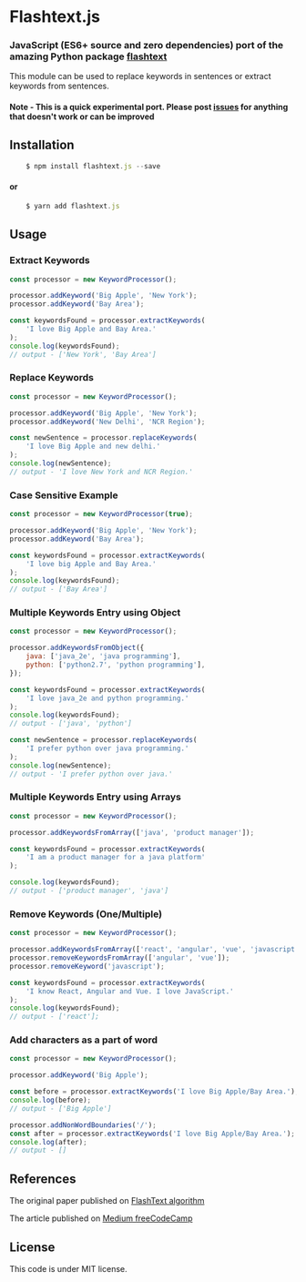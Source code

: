 # Flashtext.js

### JavaScript (ES6+ source and zero dependencies) port of the amazing Python package [flashtext](https://github.com/vi3k6i5/flashtext)

This module can be used to replace keywords in sentences or extract keywords from sentences.

#### Note - This is a quick experimental port. Please post [issues](https://github.com/drenther/flashtext.js/issues) for anything that doesn't work or can be improved

## Installation

```javascript
	$ npm install flashtext.js --save
```

#### or


```javascript
	$ yarn add flashtext.js
```

## Usage

### Extract Keywords

```javascript
const processor = new KeywordProcessor();

processor.addKeyword('Big Apple', 'New York');
processor.addKeyword('Bay Area');

const keywordsFound = processor.extractKeywords(
	'I love Big Apple and Bay Area.'
);
console.log(keywordsFound);
// output - ['New York', 'Bay Area']
```

### Replace Keywords

```javascript
const processor = new KeywordProcessor();

processor.addKeyword('Big Apple', 'New York');
processor.addKeyword('New Delhi', 'NCR Region');

const newSentence = processor.replaceKeywords(
	'I love Big Apple and new delhi.'
);
console.log(newSentence);
// output - 'I love New York and NCR Region.'
```

### Case Sensitive Example

```javascript
const processor = new KeywordProcessor(true);

processor.addKeyword('Big Apple', 'New York');
processor.addKeyword('Bay Area');

const keywordsFound = processor.extractKeywords(
	'I love big Apple and Bay Area.'
);
console.log(keywordsFound);
// output - ['Bay Area']
```

### Multiple Keywords Entry using Object

```javascript
const processor = new KeywordProcessor();

processor.addKeywordsFromObject({
	java: ['java_2e', 'java programming'],
	python: ['python2.7', 'python programming'],
});

const keywordsFound = processor.extractKeywords(
	'I love java_2e and python programming.'
);
console.log(keywordsFound);
// output - ['java', 'python']

const newSentence = processor.replaceKeywords(
	'I prefer python over java programming.'
);
console.log(newSentence);
// output - 'I prefer python over java.'
```

### Multiple Keywords Entry using Arrays

```javascript
const processor = new KeywordProcessor();

processor.addKeywordsFromArray(['java', 'product manager']);

const keywordsFound = processor.extractKeywords(
	'I am a product manager for a java platform'
);

console.log(keywordsFound);
// output - ['product manager', 'java']
```

### Remove Keywords (One/Multiple)

```javascript
const processor = new KeywordProcessor();

processor.addKeywordsFromArray(['react', 'angular', 'vue', 'javascript']);
processor.removeKeywordsFromArray(['angular', 'vue']);
processor.removeKeyword('javascript');

const keywordsFound = processor.extractKeywords(
	'I know React, Angular and Vue. I love JavaScript.'
);
console.log(keywordsFound);
// output - ['react'];
```

### Add characters as a part of word

```javascript
const processor = new KeywordProcessor();

processor.addKeyword('Big Apple');

const before = processor.extractKeywords('I love Big Apple/Bay Area.');
console.log(before);
// output - ['Big Apple']

processor.addNonWordBoundaries('/');
const after = processor.extractKeywords('I love Big Apple/Bay Area.');
console.log(after);
// output - []
```

## References

The original paper published on [FlashText algorithm](https://arxiv.org/abs/1711.00046)

The article published on [Medium freeCodeCamp](https://medium.freecodecamp.org/regex-was-taking-5-days-flashtext-does-it-in-15-minutes-55f04411025f)

## License

This code is under MIT license.